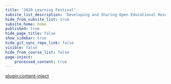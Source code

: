 ```yaml
---
title: '2020 Learning Festival'
subsite_list_description: 'Developing and Sharing Open Educational Resources with Grav'
hide_from_subsite_list: true
subsite_home: home
published: true
hide_page_title: false
show_sidebar: true
hide_git_sync_repo_link: false
visible: false
hide_from_course_list: false
page-inject:
    processed_content: true
---
```


[plugin:content-inject](home/_important-reminders)
